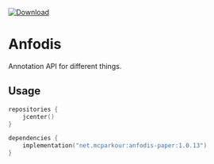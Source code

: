 [![Download](https://api.bintray.com/packages/mcparkour/maven-public/anfodis-core/images/download.svg)](https://bintray.com/mcparkour/maven-public/anfodis-core/_latestVersion)

# Anfodis

Annotation API for different things.

## Usage

```kotlin
repositories {
    jcenter()
}

dependencies {
    implementation("net.mcparkour:anfodis-paper:1.0.13")
}
```
